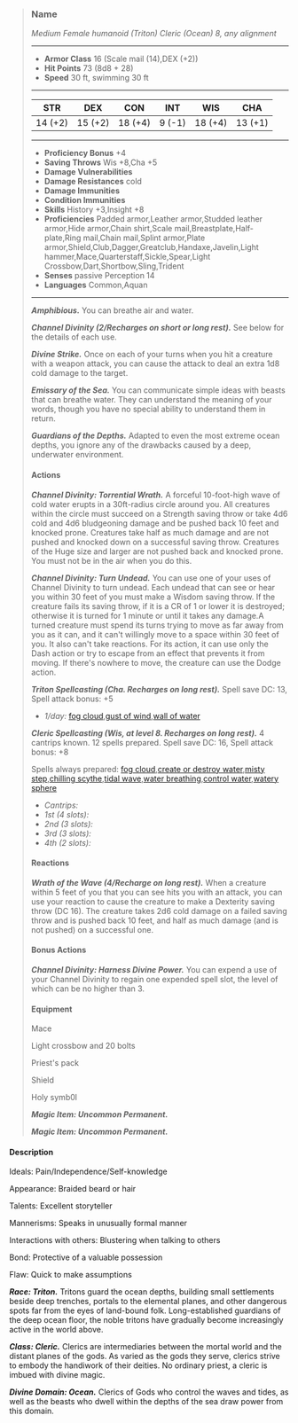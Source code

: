 >### Name
>*Medium Female humanoid (Triton) Cleric (Ocean) 8, any alignment*
>___
>- **Armor Class** 16 (Scale mail (14),DEX (+2))
>- **Hit Points** 73 (8d8 + 28)
>- **Speed** 30 ft, swimming 30 ft
>___
>|**STR**|**DEX**|**CON**|**INT**|**WIS**|**CHA**|
>|:-:|:-:|:-:|:-:|:-:|:-:|
>|14 (+2)|15 (+2)|18 (+4)|9 (-1)|18 (+4)|13 (+1)|
>___
>- **Proficiency Bonus** +4
>- **Saving Throws** Wis +8,Cha +5
>- **Damage Vulnerabilities** 
>- **Damage Resistances** cold
>- **Damage Immunities** 
>- **Condition Immunities** 
>- **Skills** History +3,Insight +8
>- **Proficiencies** Padded armor,Leather armor,Studded leather armor,Hide armor,Chain shirt,Scale mail,Breastplate,Half-plate,Ring mail,Chain mail,Splint armor,Plate armor,Shield,Club,Dagger,Greatclub,Handaxe,Javelin,Light hammer,Mace,Quarterstaff,Sickle,Spear,Light Crossbow,Dart,Shortbow,Sling,Trident
>- **Senses** passive Perception 14
>- **Languages** Common,Aquan
>___
>***Amphibious.*** You can breathe air and water.
>
>***Channel Divinity (2/Recharges on short or long rest).*** See below for the details of each use.
>
>***Divine Strike.*** Once on each of your turns when you hit a creature with a weapon attack, you can cause the attack to deal an extra 1d8 cold damage to the target.
>
>***Emissary of the Sea.*** You can communicate simple ideas with beasts that can breathe water. They can understand the meaning of your words, though you have no special ability to understand them in return.
>
>***Guardians of the Depths.*** Adapted to even the most extreme ocean depths, you ignore any of the drawbacks caused by a deep, underwater environment.
>
>#### Actions
>***Channel Divinity: Torrential Wrath.*** A forceful 10-foot-high wave of cold water erupts in a 30ft-radius circle around you. All creatures within the circle must succeed on a Strength saving throw or take 4d6 cold and 4d6 bludgeoning damage and be pushed back 10 feet and knocked prone. Creatures take half as much damage and are not pushed and knocked down on a successful saving throw. Creatures of the Huge size and larger are not pushed back and knocked prone. You must not be in the air when you do this.
>
>***Channel Divinity: Turn Undead.***  You can use one of your uses of Channel Divinity to turn undead. Each undead that can see or hear you within 30 feet of you must make a Wisdom saving throw. If the creature fails its saving throw, if it is a CR of 1 or lower it is destroyed; otherwise it is turned for 1 minute or until it takes any damage.A turned creature must spend its turns trying to move as far away from you as it can, and it can't willingly move to a space within 30 feet of you. It also can't take reactions. For its action, it can use only the Dash action or try to escape from an effect that prevents it from moving. If there's nowhere to move, the creature can use the Dodge action.
>
>***Triton Spellcasting (Cha. Recharges on long rest).*** Spell save DC: 13, Spell attack bonus: +5
>
>* *1/day:* [fog cloud](http://azgaarnoth.tedneward.com/magic/spells/fog-cloud/),[gust of wind](http://azgaarnoth.tedneward.com/magic/spells/gust-of-wind/),[wall of water](http://azgaarnoth.tedneward.com/magic/spells/wall-of-water/)
>
>
>***Cleric Spellcasting (Wis, at level 8. Recharges on long rest).*** 4 cantrips known. 12 spells prepared. Spell save DC: 16, Spell attack bonus: +8
>
>Spells always prepared: [fog cloud](http://azgaarnoth.tedneward.com/magic/spells/fog-cloud/),[create or destroy water](http://azgaarnoth.tedneward.com/magic/spells/create-or-destroy-water/),[misty step](http://azgaarnoth.tedneward.com/magic/spells/misty-step/),[chilling scythe](http://azgaarnoth.tedneward.com/magic/spells/chilling-scythe/),[tidal wave](http://azgaarnoth.tedneward.com/magic/spells/tidal-wave/),[water breathing](http://azgaarnoth.tedneward.com/magic/spells/water-breathing/),[control water](http://azgaarnoth.tedneward.com/magic/spells/control-water/),[watery sphere](http://azgaarnoth.tedneward.com/magic/spells/watery-sphere/)
>
>* *Cantrips:* 
>* *1st (4 slots):* 
>* *2nd (3 slots):* 
>* *3rd (3 slots):* 
>* *4th (2 slots):* 
>
>
>#### Reactions
>***Wrath of the Wave (4/Recharge on long rest).*** When a creature within 5 feet of you that you can see hits you with an attack, you can use your reaction to cause the creature to make a Dexterity saving throw (DC 16). The creature takes 2d6 cold damage on a failed saving throw and is pushed back 10 feet, and half as much damage (and is not pushed) on a successful one.
>
>
>#### Bonus Actions
>***Channel Divinity: Harness Divine Power.*** You can expend a use of your Channel Divinity to regain one expended spell slot, the level of which can be no higher than 3.
>
>
>#### Equipment
>Mace
>
>Light crossbow and 20 bolts
>
>Priest's pack
>
>Shield
>
>Holy symb0l
>
>***Magic Item: Uncommon Permanent.***
>
>***Magic Item: Uncommon Permanent.***
>

#### Description
Ideals: Pain/Independence/Self-knowledge

Appearance: Braided beard or hair

Talents: Excellent storyteller

Mannerisms: Speaks in unusually formal manner

Interactions with others: Blustering when talking to others

Bond: Protective of a valuable possession

Flaw: Quick to make assumptions

***Race: Triton.*** Tritons guard the ocean depths, building small settlements beside deep trenches, portals to the elemental planes, and other dangerous spots far from the eyes of land-bound folk. Long-established guardians of the deep ocean floor, the noble tritons have gradually become increasingly active in the world above.

***Class: Cleric.*** Clerics are intermediaries between the mortal world and the distant planes of the gods. As varied as the gods they serve, clerics strive to embody the handiwork of their deities. No ordinary priest, a cleric is imbued with divine magic.

***Divine Domain: Ocean.*** Clerics of Gods who control the waves and tides, as well as the beasts who dwell within the depths of the sea draw power from this domain.




